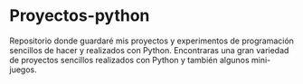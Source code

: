 # Proyectos-python
Repositorio donde guardaré mis proyectos y experimentos de programación sencillos de hacer y  realizados con Python. Encontraras una gran variedad de proyectos sencillos realizados con Python y también algunos mini-juegos.
